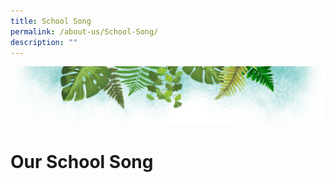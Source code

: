 ```yaml
---
title: School Song
permalink: /about-us/School-Song/
description: ""
---
```

![](/images/Banner.png)

# **Our School Song**